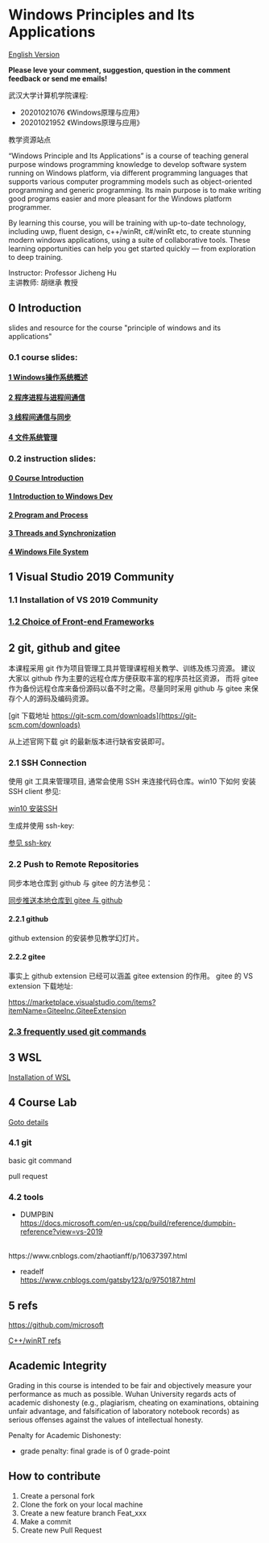 # Windows Principles and Its Applications

[English Version](README.en.md)

**Please leve your comment, suggestion, question in the comment feedback or send me emails!**

武汉大学计算机学院课程:
* 20201021076 《Windows原理与应用》
* 20201021952 《Windows原理与应用》

教学资源站点

“Windows Principle and Its Applications” is a course of teaching
general purpose windows 
programming knowledge to develop software system running on Windows 
platform, via different programming languages that supports 
various computer programming models such as object-oriented 
programming and generic programming. Its main purpose is to make 
writing good programs easier and more pleasant for the Windows 
platform programmer.

By learning this course, you will be training with up-to-date 
technology, including uwp, fluent design, c++/winRt, c#/winRt etc, 
to create stunning modern windows applications, using a suite of 
collaborative tools. These learning opportunities can help you 
get started quickly — from exploration to deep training.

Instructor: Professor Jicheng Hu<br>
主讲教师: 胡继承 教授

## 0 Introduction
slides and resource for the course "principle of windows and its applications"

### 0.1 course slides:

#### [1 Windows操作系统概述](slides/coursePPT/01Introduction2WindowsOS.pptx)

#### [2 程序进程与进程间通信](slides/coursePPT/02process.pptx)

#### [3 线程间通信与同步](slides/coursePPT/03thread.pptx)

#### [4 文件系统管理](slides/coursePPT/04fs.pptx)

### 0.2 instruction slides:

#### [0 Course Introduction](slides/instruction/introduction.pptx)

#### [1 Introduction to Windows Dev](slides/instruction/principleWindows_1.pptx)

#### [2 Program and Process](slides/instruction/principleWindows_2.pptx)

#### [3 Threads and Synchronization](slides/instruction/principleWindows_3.pptx)

#### [4 Windows File System](slides/instruction/principleWindows_4.pptx)

## 1 Visual Studio 2019 Community

### 1.1 Installation of VS 2019 Community

### [1.2 Choice of Front-end Frameworks](appendix/front-end.md)


## 2 git, github and gitee

本课程采用 git 作为项目管理工具并管理课程相关教学、训练及练习资源。
建议大家以 github 作为主要的远程仓库方便获取丰富的程序员社区资源，
而将 gitee 作为备份远程仓库来备份源码以备不时之需。尽量同时采用 github 
与 gitee 来保存个人的源码及编码资源。

[git 下载地址 https://git-scm.com/downloads](https://git-scm.com/downloads)

从上述官网下载 git 的最新版本进行缺省安装即可。

### 2.1 SSH Connection

使用 git 工具来管理项目, 通常会使用 SSH 来连接代码仓库。win10 下如何
安装 SSH client 参见:

[win10 安装SSH](git/ssh_client.md)


生成并使用 ssh-key:

[参见 ssh-key](git/ssh_gitee.md)


### 2.2 Push to Remote Repositories

同步本地仓库到 github 与 gitee 的方法参见：

[同步推送本地仓库到 gitee 与 github](git/gitee_n_github.md)

#### 2.2.1  github

github extension 的安装参见教学幻灯片。

#### 2.2.2  gitee

事实上 github extension 已经可以涵盖 gitee extension 的作用。
gitee 的 VS extension 下载地址:

https://marketplace.visualstudio.com/items?itemName=GiteeInc.GiteeExtension

### [2.3 frequently used git commands](git/frequentlyUsed.md)


## 3  WSL

[Installation of WSL](WSL/WSL.md)

## 4 Course Lab

[Goto details](labs/labs.md)

### 4.1 git

basic git command

pull request

### 4.2 tools

*  DUMPBIN<br>
https://docs.microsoft.com/en-us/cpp/build/reference/dumpbin-reference?view=vs-2019
<br>
https://www.cnblogs.com/zhaotianff/p/10637397.html

*  readelf<br>
https://www.cnblogs.com/gatsby123/p/9750187.html

## 5 refs

<https://github.com/microsoft>

[C++/winRT refs](appendix/cppWinRT.md)

## Academic Integrity

Grading in this course is intended to be fair and objectively measure your 
performance as much as possible. 
Wuhan University regards acts of academic dishonesty (e.g., plagiarism, 
cheating on examinations, obtaining unfair advantage, and falsification of 
laboratory notebook records) as serious offenses against the values of 
intellectual honesty. 

Penalty for Academic Dishonesty:
* grade penalty: final grade is of 0 grade-point

## How to contribute

1.  Create a personal fork
2.  Clone the fork on your local machine
3.  Create a new feature branch Feat_xxx 
4.  Make a commit
4.  Create new Pull Request


